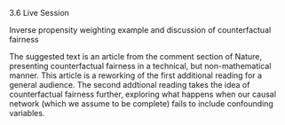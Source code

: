 3.6 Live Session

Inverse propensity weighting example and discussion of counterfactual fairness

The suggested text is an article from the comment section of Nature, presenting counterfactual fairness in a technical, but non-mathematical manner. This article is a reworking of the first additional reading for a general audience. The second addtional reading takes the idea of counterfactual fairness further, exploring what happens when our causal network (which we assume to be complete) fails to include confounding variables.
